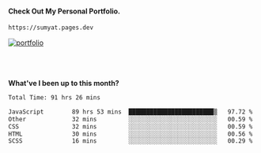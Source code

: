 #### Check Out My Personal Portfolio.
````bash
https://sumyat.pages.dev
````

<a href='https://sumyat.pages.dev/'>
    <img src='https://github.com/sumyat-aung/sumyat-aung/assets/108873224/c9b4f2be-c585-4dd3-84e1-692c3854a6d8' alt='portfolio' align='center' />
</a>


<br />
<br />


<br />
<br />

**What've I been up to this month?**

<!--START_SECTION:waka-->

```txt
Total Time: 91 hrs 26 mins

JavaScript        89 hrs 53 mins  ████████████████████████▒   97.72 %
Other             32 mins         ░░░░░░░░░░░░░░░░░░░░░░░░░   00.59 %
CSS               32 mins         ░░░░░░░░░░░░░░░░░░░░░░░░░   00.59 %
HTML              30 mins         ░░░░░░░░░░░░░░░░░░░░░░░░░   00.56 %
SCSS              16 mins         ░░░░░░░░░░░░░░░░░░░░░░░░░   00.29 %
```

<!--END_SECTION:waka-->




